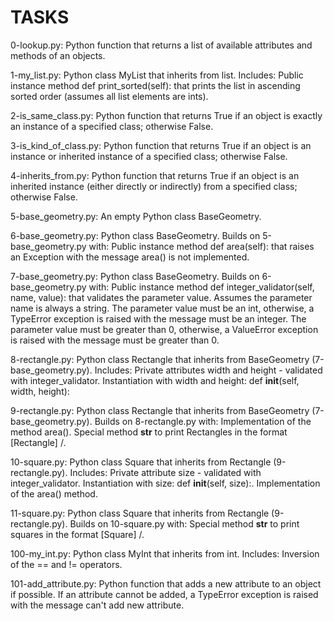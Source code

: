 # TASKS

0-lookup.py: Python function that returns a list of available attributes and methods of an objects.

1-my_list.py: Python class MyList that inherits from list. Includes:
Public instance method def print_sorted(self): that prints the list in ascending sorted order (assumes all list elements are ints).


2-is_same_class.py: Python function that returns True if an object is exactly an instance of a specified class; otherwise False.


3-is_kind_of_class.py: Python function that returns True if an object is an instance or inherited instance of a specified class; otherwise False.

4-inherits_from.py: Python function that returns True if an object is an inherited instance (either directly or indirectly) from a specified class; otherwise False.


5-base_geometry.py: An empty Python class BaseGeometry.

6-base_geometry.py: Python class BaseGeometry. Builds on 5-base_geometry.py with:
Public instance method def area(self): that raises an Exception with the message area() is not implemented.


7-base_geometry.py: Python class BaseGeometry. Builds on 6-base_geometry.py with:
Public instance method def integer_validator(self, name, value): that validates the parameter value.
Assumes the parameter name is always a string.
The parameter value must be an int, otherwise, a TypeError exception is raised with the message <name> must be an integer.
The parameter value must be greater than 0, otherwise, a ValueError exception is raised with the message <value> must be greater than 0.


8-rectangle.py: Python class Rectangle that inherits from BaseGeometry (7-base_geometry.py). Includes:
Private attributes width and height - validated with integer_validator.
Instantiation with width and height: def __init__(self, width, height):

9-rectangle.py: Python class Rectangle that inherits from BaseGeometry (7-base_geometry.py). Builds on 8-rectangle.py with:
Implementation of the method area().
Special method __str__ to print Rectangles in the format [Rectangle] <width>/<height>.

10-square.py: Python class Square that inherits from Rectangle (9-rectangle.py). Includes:
Private attribute size - validated with integer_validator.
Instantiation with size: def __init__(self, size):.
Implementation of the area() method.


11-square.py: Python class Square that inherits from Rectangle (9-rectangle.py). Builds on 10-square.py with:
Special method __str__ to print squares in the format [Square] <width>/<height>.


100-my_int.py: Python class MyInt that inherits from int. Includes:
Inversion of the == and != operators.


101-add_attribute.py: Python function that adds a new attribute to an object if possible.
If an attribute cannot be added, a TypeError exception is raised with the message can't add new attribute.
